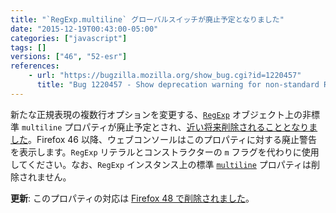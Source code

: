 ```yaml
---
title: "`RegExp.multiline` グローバルスイッチが廃止予定となりました"
date: "2015-12-19T00:43:00-05:00"
categories: ["javascript"]
tags: []
versions: ["46", "52-esr"]
references:
    - url: "https://bugzilla.mozilla.org/show_bug.cgi?id=1220457"
      title: "Bug 1220457 - Show deprecation warning for non-standard RegExp.multiline."
---
```

新たな正規表現の複数行オプションを変更する、[`RegExp`](https://developer.mozilla.org/docs/Web/JavaScript/Reference/Global_Objects/RegExp) オブジェクト上の非標準 `multiline` プロパティが廃止予定とされ、[近い将来削除されることとなりました](https://www.fxsitecompat.dev/ja/docs/2015/regexp-multiline-global-switch-will-be-removed/)。Firefox 46 以降、ウェブコンソールはこのプロパティに対する廃止警告を表示します。`RegExp` リテラルとコンストラクターの `m` フラグを代わりに使用してください。なお、`RegExp` インスタンス上の標準 [`multiline`](https://developer.mozilla.org/docs/Web/JavaScript/Reference/Global_Objects/RegExp/multiline) プロパティは削除されません。

**更新**: このプロパティの対応は [Firefox 48 で削除されました](https://www.fxsitecompat.dev/ja/docs/2016/regexp-multiline-global-switch-has-been-removed/)。
